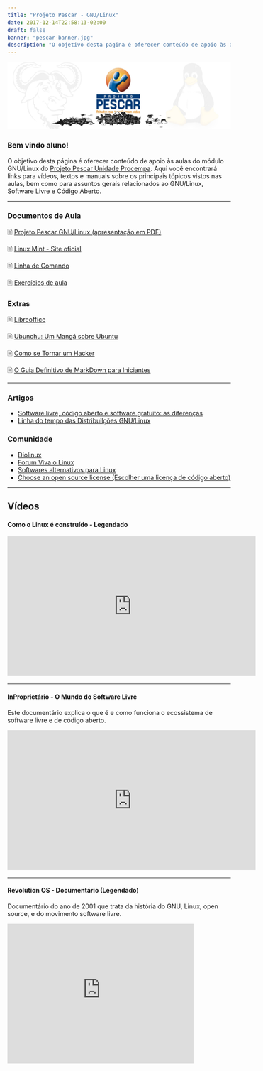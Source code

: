 ```yaml
---
title: "Projeto Pescar - GNU/Linux"
date: 2017-12-14T22:58:13-02:00
draft: false
banner: "pescar-banner.jpg"
description: "O objetivo desta página é oferecer conteúdo de apoio às aulas do módulo GNU/Linux do Projeto Pescar Unidade Procempa. Aqui você encontrará links para vídeos, textos e manuais sobre os principais tópicos vistos nas aulas, bem como para assuntos gerais relacionados ao GNU/Linux e Software Livre."
---
```


![](/img/pescar-banner.jpg)

### Bem vindo aluno!  <i class="fa fa-linux "></i>
O objetivo desta página é oferecer conteúdo de apoio às aulas do módulo GNU/Linux do [Projeto Pescar Unidade Procempa](https://prefeitura.poa.br/procempa/projeto-pescar). Aqui você encontrará links para vídeos, textos e manuais sobre os principais tópicos vistos nas aulas, bem como para assuntos gerais relacionados ao GNU/Linux, Software Livre e Código Aberto.


----

### Documentos de Aula
🗎 [Projeto Pescar GNU/Linux (apresentação em PDF)](/files/Projeto_Pescar_GNU_Linux.pdf)

🗎 [Linux Mint - Site oficial](https://linuxmint.com/)

🗎 [Linha de Comando](/cli)

🗎 [Exercícios de aula](/exercicios)

### Extras
🗎 [Libreoffice](/libreoffice/)

🗎 [Ubunchu: Um Mangá sobre Ubuntu](https://jonatha.daguerre.com.br/blog/ubunchu/)

🗎 [Como se Tornar um Hacker](https://jonatha.daguerre.com.br/hacker-howto/)

🗎 [O Guia Definitivo de MarkDown para Iniciantes](https://github.com/mende1/guia-definitivo-de-markdown/tree/master)

----

### Artigos
* [Software livre, código aberto e software gratuito: as diferenças](http://www.infowester.com/freexopen.php)
* [Linha do tempo das Distribuilções GNU/Linux](http://futurist.se/gldt/wp-content/uploads/12.10/gldt1210.png)
<!--- * [Linha do tempo das Distribuilções GNU/Linux](http://futurist.se/gldt/) - Site is currently broken-->


### Comunidade
* [Diolinux](https://diolinux.com.br/)
* [Forum Viva o Linux](http://www.vivaolinux.com.br/)
* [Softwares alternativos para Linux](http://www.linuxalt.com/)
* [Choose an open source license (Escolher uma licença de código aberto)](https://choosealicense.com/licenses/)

----

## Vídeos

#### Como o Linux é construído - Legendado


<div class="video-container">
<iframe width="560" height="315" src="https://www.youtube.com/embed/PB7RJj6Ec0k" title="YouTube video player" frameborder="0" allow="accelerometer; autoplay; clipboard-write; encrypted-media; gyroscope; picture-in-picture" allowfullscreen></iframe>
</div>

---

#### InProprietário - O Mundo do Software Livre

Este documentário explica o que é e como funciona o ecossistema de software livre e de código aberto.

<div class="video-container">
    <iframe width="560" height="315" src="https://www.youtube.com/embed/_GI3CsXOeKs?si=wJs4t9GtlaGF_tdE" title="YouTube video player" frameborder="0" allow="accelerometer; autoplay; clipboard-write; encrypted-media; gyroscope; picture-in-picture; web-share" allowfullscreen></iframe>
</div>

---

#### Revolution OS - Documentário (Legendado)

 Documentário do ano de 2001 que trata da história do GNU, Linux, open source, e do movimento software livre.

<div class="video-container">
    <iframe width="420" height="315" src="https://www.youtube.com/embed/plMxWpXhqig" frameborder="0" allowfullscreen></iframe>
</div>
